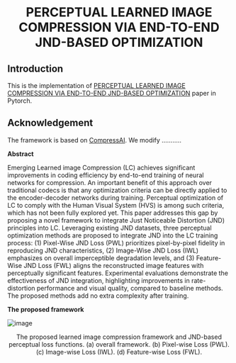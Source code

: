 <h1 align="center"> PERCEPTUAL LEARNED IMAGE COMPRESSION VIA END-TO-END JND-BASED OPTIMIZATION 


## Introduction

This is the implementation of [PERCEPTUAL LEARNED IMAGE COMPRESSION VIA END-TO-END JND-BASED OPTIMIZATION](https://arxiv.org/abs/2402.02836) paper in Pytorch.

## Acknowledgement

The framework is based on [CompressAI](https://github.com/InterDigitalInc/CompressAI). We modify ...........

**Abstract**

Emerging Learned image Compression (LC) achieves significant improvements in coding efficiency by end-to-end training of neural networks for compression. An important benefit of this approach over traditional codecs is that any optimization criteria can be directly applied to the encoder-decoder networks during training. Perceptual optimization of LC to comply with the Human Visual System (HVS) is among such criteria, which has not been fully explored yet. This paper addresses this gap by proposing a novel framework to integrate Just Noticeable Distortion (JND) principles into LC. Leveraging existing JND datasets, three perceptual optimization methods are proposed to integrate JND into the LC training process: (1) Pixel-Wise JND Loss (PWL) prioritizes pixel-by-pixel fidelity in reproducing JND characteristics, (2) Image-Wise JND Loss (IWL) emphasizes on overall imperceptible degradation levels, and (3) Feature-Wise JND Loss (FWL) aligns the reconstructed image features with perceptually significant features. Experimental evaluations demonstrate the effectiveness of JND integration, highlighting improvements in rate-distortion performance and visual quality, compared to baseline methods. The proposed methods add no extra complexity after training.


**The proposed framework**


![image](https://github.com/sanaznami/JND-LC/assets/59918141/54b0af4c-fe51-4037-a111-7107cfba6124)

<p align="center">The proposed learned image compression framework and JND-based perceptual loss functions. (a) overall framework. (b) Pixel-wise Loss (PWL). (c) Image-wise Loss (IWL). (d) Feature-wise Loss (FWL).
